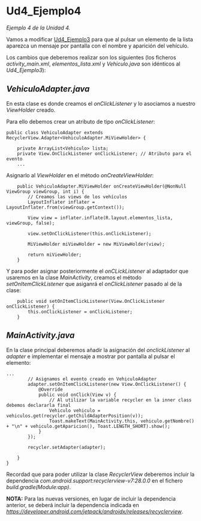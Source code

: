 # Ud4_Ejemplo4
_Ejemplo 4 de la Unidad 4._ 

Vamos a modificar [Ud4_Ejemplo3](https://github.com/Fpcarlosc/Ud4_Ejemplo3) para que al pulsar un elemento de la lista
aparezca un mensaje por pantalla con el nombre y aparición del vehículo.

Los cambios que deberemos realizar son los siguientes (los ficheros _activity_main.xml_, _elementos_lista.xml_ y _Vehiculo.java_ son
idénticos al _Ud4_Ejemplo3_):

## _VehiculoAdapter.java_

En esta clase es donde creamos el _onClickListener_ y lo asociamos a nuestro _ViewHolder_ creado.

Para ello debemos crear un atributo de tipo _onClickListener_:

```
public class VehiculoAdapter extends RecyclerView.Adapter<VehiculoAdapter.MiViewHolder> {

    private ArrayList<Vehiculo> lista;
    private View.OnClickListener onClickListener; // Atributo para el evento
    ...
```
Asignarlo al _ViewHolder_ en el método _onCreateViewHolder_:
```
    public VehiculoAdapter.MiViewHolder onCreateViewHolder(@NonNull ViewGroup viewGroup, int i) {
        // Creamos las views de los vehículos
        LayoutInflater inflater = LayoutInflater.from(viewGroup.getContext());

        View view = inflater.inflate(R.layout.elementos_lista, viewGroup, false);

        view.setOnClickListener(this.onClickListener);

        MiViewHolder miViewHolder = new MiViewHolder(view);

        return miViewHolder;
    }
```
Y para poder asignar posteriormente el _onCLickListener_ al adaptador que usaremos en la clase _MainActivity_, creamos el 
método _setOnItemClickListener_ que asiganrá el _onClickListener_ pasado al de la clase:
```
    public void setOnItemClickListener(View.OnClickListener onClickListener) {
        this.onClickListener = onClickListener;
    }
```

## _MainActivity.java_

En la clase principal deberemos añadir la asignación del _onclickListener_ al _adapter_ e implementar el mensaje a mostrar
por pantalla al pulsar el elemento:
```
...
        // Asignamos el evento creado en VehiculoAdapter
        adapter.setOnItemClickListener(new View.OnClickListener() {
            @Override
            public void onClick(View v) {
                // Al utilizar la variable recycler en la inner class debemos declararla final
                Vehiculo vehiculo = vehiculos.get(recycler.getChildAdapterPosition(v));
                Toast.makeText(MainActivity.this, vehiculo.getNombre() + "\n" + vehiculo.getAparicion(), Toast.LENGTH_SHORT).show();
            }
        });

        recycler.setAdapter(adapter);

    }
}
```
Recordad que para poder utilizar la clase _RecyclerView_ deberemos incluir la dependencia _com.android.support:recyclerview-v7:28.0.0_ en el fichero _build.gradle(Module:app)_.

**NOTA:** Para las nuevas versiones, en lugar de incluir la dependencia anterior, se deberá incluir la dependencia indicada en _https://developer.android.com/jetpack/androidx/releases/recyclerview_.
